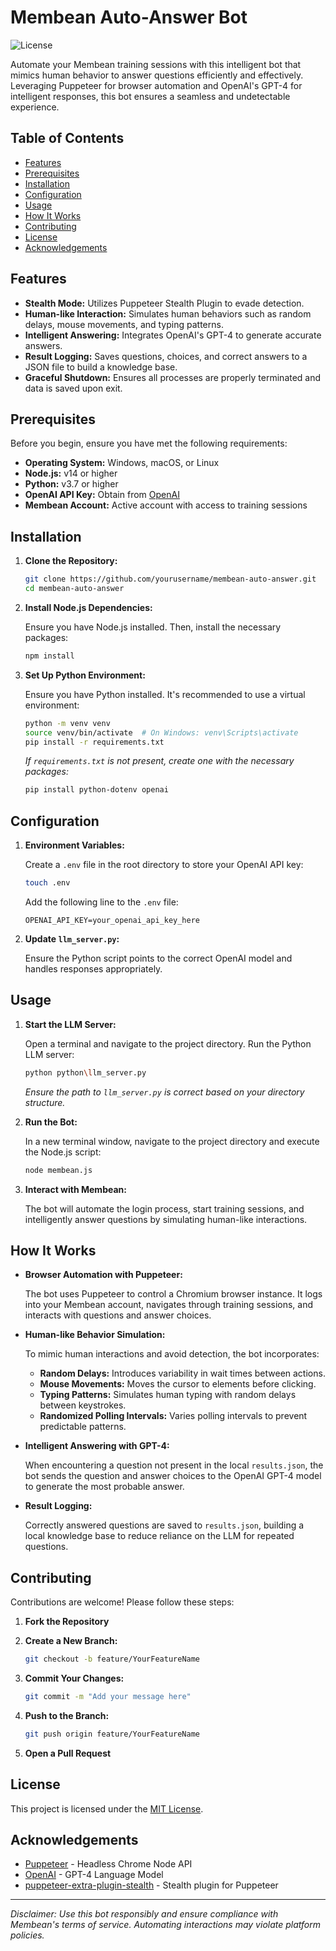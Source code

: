 
# Membean Auto-Answer Bot

![License](https://img.shields.io/badge/license-MIT-blue.svg)

Automate your Membean training sessions with this intelligent bot that mimics human behavior to answer questions efficiently and effectively. Leveraging Puppeteer for browser automation and OpenAI's GPT-4 for intelligent responses, this bot ensures a seamless and undetectable experience.

## Table of Contents

- [Features](#features)
- [Prerequisites](#prerequisites)
- [Installation](#installation)
- [Configuration](#configuration)
- [Usage](#usage)
- [How It Works](#how-it-works)
- [Contributing](#contributing)
- [License](#license)
- [Acknowledgements](#acknowledgements)

## Features

- **Stealth Mode:** Utilizes Puppeteer Stealth Plugin to evade detection.
- **Human-like Interaction:** Simulates human behaviors such as random delays, mouse movements, and typing patterns.
- **Intelligent Answering:** Integrates OpenAI's GPT-4 to generate accurate answers.
- **Result Logging:** Saves questions, choices, and correct answers to a JSON file to build a knowledge base.
- **Graceful Shutdown:** Ensures all processes are properly terminated and data is saved upon exit.

## Prerequisites

Before you begin, ensure you have met the following requirements:

- **Operating System:** Windows, macOS, or Linux
- **Node.js:** v14 or higher
- **Python:** v3.7 or higher
- **OpenAI API Key:** Obtain from [OpenAI](https://platform.openai.com/account/api-keys)
- **Membean Account:** Active account with access to training sessions

## Installation

1. **Clone the Repository:**

   ```bash
   git clone https://github.com/yourusername/membean-auto-answer.git
   cd membean-auto-answer
   ```

2. **Install Node.js Dependencies:**

   Ensure you have Node.js installed. Then, install the necessary packages:

   ```bash
   npm install
   ```

3. **Set Up Python Environment:**

   Ensure you have Python installed. It's recommended to use a virtual environment:

   ```bash
   python -m venv venv
   source venv/bin/activate  # On Windows: venv\Scripts\activate
   pip install -r requirements.txt
   ```

   *If `requirements.txt` is not present, create one with the necessary packages:*

   ```bash
   pip install python-dotenv openai
   ```

## Configuration

1. **Environment Variables:**

   Create a `.env` file in the root directory to store your OpenAI API key:

   ```bash
   touch .env
   ```

   Add the following line to the `.env` file:

   ```env
   OPENAI_API_KEY=your_openai_api_key_here
   ```

2. **Update `llm_server.py`:**

   Ensure the Python script points to the correct OpenAI model and handles responses appropriately.

## Usage

1. **Start the LLM Server:**

   Open a terminal and navigate to the project directory. Run the Python LLM server:

   ```bash
   python python\llm_server.py
   ```

   *Ensure the path to `llm_server.py` is correct based on your directory structure.*

2. **Run the Bot:**

   In a new terminal window, navigate to the project directory and execute the Node.js script:

   ```bash
   node membean.js
   ```

3. **Interact with Membean:**

   The bot will automate the login process, start training sessions, and intelligently answer questions by simulating human-like interactions.

## How It Works

- **Browser Automation with Puppeteer:**
  
  The bot uses Puppeteer to control a Chromium browser instance. It logs into your Membean account, navigates through training sessions, and interacts with questions and answer choices.

- **Human-like Behavior Simulation:**
  
  To mimic human interactions and avoid detection, the bot incorporates:
  
  - **Random Delays:** Introduces variability in wait times between actions.
  - **Mouse Movements:** Moves the cursor to elements before clicking.
  - **Typing Patterns:** Simulates human typing with random delays between keystrokes.
  - **Randomized Polling Intervals:** Varies polling intervals to prevent predictable patterns.

- **Intelligent Answering with GPT-4:**
  
  When encountering a question not present in the local `results.json`, the bot sends the question and answer choices to the OpenAI GPT-4 model to generate the most probable answer.

- **Result Logging:**
  
  Correctly answered questions are saved to `results.json`, building a local knowledge base to reduce reliance on the LLM for repeated questions.

## Contributing

Contributions are welcome! Please follow these steps:

1. **Fork the Repository**
2. **Create a New Branch:**

   ```bash
   git checkout -b feature/YourFeatureName
   ```

3. **Commit Your Changes:**

   ```bash
   git commit -m "Add your message here"
   ```

4. **Push to the Branch:**

   ```bash
   git push origin feature/YourFeatureName
   ```

5. **Open a Pull Request**

## License

This project is licensed under the [MIT License](LICENSE).

## Acknowledgements

- [Puppeteer](https://github.com/puppeteer/puppeteer) - Headless Chrome Node API
- [OpenAI](https://openai.com/) - GPT-4 Language Model
- [puppeteer-extra-plugin-stealth](https://github.com/berstend/puppeteer-extra/tree/master/packages/puppeteer-extra-plugin-stealth) - Stealth plugin for Puppeteer

---

*Disclaimer: Use this bot responsibly and ensure compliance with Membean's terms of service. Automating interactions may violate platform policies.*
